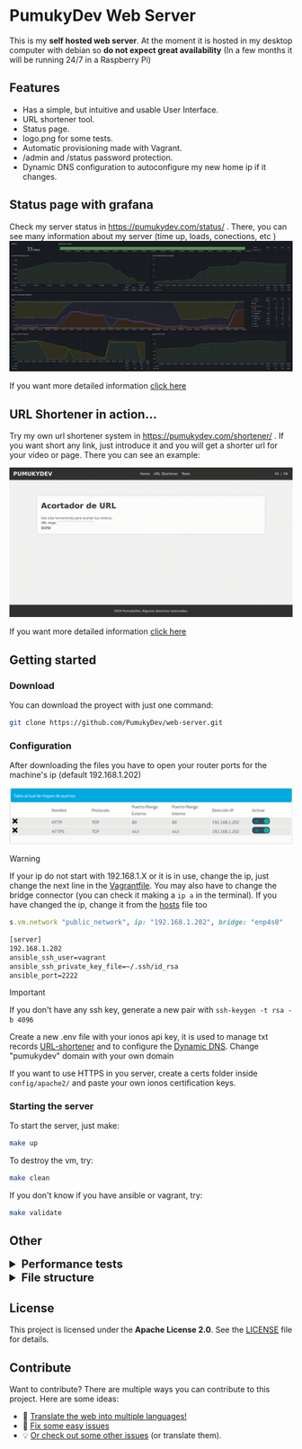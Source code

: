 # PumukyDev Web Server

This is my **self hosted web server**. At the moment it is hosted in my desktop computer with debian so **do not expect great availability** (In a few months it will be running 24/7 in a Raspberry Pi)

## Features
* Has a simple, but intuitive and usable User Interface.
* URL shortener tool.
* Status page.
* logo.png for some tests.
* Automatic provisioning made with Vagrant.
* /admin and /status password protection.
* Dynamic DNS configuration to autoconfigure my new home ip if it changes.

## Status page with grafana

Check my server status in https://pumukydev.com/status/ . There, you can see many information about my server (time up, loads, conections, etc
)
![showing grafana](assets/images/grafana-example.jpg)

If you want more detailed information [click here](./config/monitoring/README.md)

## URL Shortener in action...

Try my own url shortener system in https://pumukydev.com/shortener/ . If you want short any link, just introduce it and you will get a shorter url for your video or page. There you can see an example:

![showing url-shortener](assets/screencasts/url-shortener.gif)

If you want more detailed information [click here](./htdocs/shortener/README.md)

## Getting started

### Download

You can download the proyect with just one command:

```bash
git clone https://github.com/PumukyDev/web-server.git
```

### Configuration

After downloading the files you have to open your router ports for the machine's ip (default 192.168.1.202)

![opening ports](assets/images/ports.jpg)

> [!WARNING]
> If your ip do not start with 192.168.1.X or it is in use, change the ip, just change the next line in the [Vagrantfile](Vagrantfile). You may also have to change the bridge connector (you can check it making a `ip a` in the terminal). If you have changed the ip, change it from the [hosts](./ansible/hosts) file too 


```ruby
s.vm.network "public_network", ip: "192.168.1.202", bridge: "enp4s0"
```

```
[server]
192.168.1.202 
ansible_ssh_user=vagrant
ansible_ssh_private_key_file=~/.ssh/id_rsa
ansible_port=2222
```


> [!IMPORTANT]
> If you don't have any ssh key, generate a new pair with `ssh-keygen -t rsa -b 4096`

Create a new .env file with your ionos api key, it is used to manage txt records [URL-shortener](./htdocs/shortener/README.md) and to configure the [Dynamic DNS](./config/dynamic-dns/README.md). Change "pumukydev" domain with your own domain

If you want to use HTTPS in you server, create a certs folder inside `config/apache2/` and paste your own ionos certification keys.


### Starting the server

To start the server, just make:

```bash
make up
```

To destroy the vm, try:

```bash
make clean
```

If you don't know if you have ansible or vagrant, try:

```bash
make validate
```



## Other

<details>
    <summary style="font-size: 20px"><b>Performance tests</b></summary><br/>

These tests are made with `ab`, which is a tool for benchmarking your Apache Hypertext Transfer Protocol (HTTP) server. It is designed to give you an impression of how  your  current  Apache installation  performs. This especially shows you how many requests per second your Apache installation is capable of serving.


<details>
    <summary style="font-size: 17.5px"><b>Normal tests</b></summary><br/>

### Parameters:

* `-k` : Enable the HTTP KeepAlive  feature,  i.e.,  perform  multiple  requests within one HTTP session. Default is no KeepAlive.

* `-c` (concurrency): Number of multiple requests to perform at a time Default is one request at a time.

* `-n` (requests): Number of requests to perform for the benchmarking session. The default is to just perform a single request which usually leads  to  non-repre‐ sentative benchmarking results.



### 100 users and 1000 requests


<details>
    <summary><b>Index page with SSL3 and TLS1.2</b></summary><br/>

Extra Parameters:

* `-f` (protocol): Specify SSL/TLS protocol (SSL2, TLS1, TLS1.1, TLS1.2, TLS1.3 or ALL)


```bash
ab -k -f SSL3 -c 100 -n 1000 https://pumukydev.com/
```

![performance image](assets/images/performance/100-1000-f-SSL3.jpg)

> [!NOTE]
> SSL3 is deprecated so apache use TLS1.3 automatically, so this test is made with TLS1.3 instead of SSL3 actually.

The test duration was **1.556 seconds**, during which all **1000 requests** were successfully completed with no failures. Out of those, **994 requests** reused connections, reducing overhead thanks to HTTP Keep-Alive.

On average, the server handled **642.57 requests per second**, with each individual request taking about **155.6 ms** to process. Considering all concurrent requests, the average request time dropped to **1.556 ms**. The server achieved a **transfer rate of 873.95 KB/s**, transferring a total of **1,392,731 bytes**, where **1,165,000 bytes** corresponded to the actual HTML content.

Connection times were broken down into phases:

* **Connection** was almost instantaneous, with a median of **0 ms**.  
* **Processing** the requests took **7 ms** on average.  
* **Waiting** time, the delay before receiving the first byte of the response, was also about **7 ms**.  

The final breakdown shows that **90% of the requests** were completed within **12 ms**, and **95% within 16 ms**. The **longest request** took **1369 ms** to complete.


```bash
ab -k -f TLS1.2 -c 100 -n 1000 https://pumukydev.com/
```

![performance image](assets/images/performance/100-1000-f-TLS1.2.jpg)

The test duration was **0.366 seconds**, during which **1,000 requests** were completed with **0 failures**. All **1,000 requests** reused connections, reducing overhead thanks to HTTP Keep-Alive.

On average, the server handled **2,732.69 requests per second**, with each individual request taking about **36.594 ms** to process. Considering all concurrent requests, the average request time dropped to **0.366 ms**. The server achieved a **transfer rate of 2,094.96 KB/s**, transferring a total of **785,030 bytes**, where **534,000 bytes** corresponded to the actual HTML content.

Connection times were broken down into phases:

* **Connection** was very fast, with a median of **0 ms**.  
* **Processing** the requests took **7 ms** on average.  
* **Waiting** time, the delay before receiving the first byte of the response, was about **7 ms**.  

The final breakdown shows that **90% of the requests** were completed within **8 ms**, and **95% within 66 ms**. The **longest request** took **107 ms** to complete.

</details>

<details>
    <summary><b>Logo.png image (1.1 MB)</b></summary><br/>

```bash
ab -k -c 100 -n 1000 https://pumukydev.com/logo.png
```

 ![performance image](assets/images/performance/100-1000-logo.jpg)

The test duration was **96.792 seconds**, during which **1000 requests** were completed with **16 failures**. Out of those, **984 requests** reused connections, reducing overhead thanks to HTTP Keep-Alive.

On average, the server handled **10.33 requests per second**, with each individual request taking about **9679.21 ms** to process. Considering all concurrent requests, the average request time dropped to **96.792 ms**. The server achieved a **transfer rate of 11,683.82 KB/s**, transferring a total of **115,804,346 bytes**, where **115,768,822 bytes** corresponded to the actual HTML content.

Connection times were broken down into phases:

* **Connection** was almost instantaneous, with a median of **0 ms**.  
* **Processing** the requests took **7894 ms** on average.  
* **Waiting** time, the delay before receiving the first byte of the response, was about **26 ms**.  

The final breakdown shows that **90% of the requests** were completed within **18,958 ms**, and **95% within 22,151 ms**. The **longest request** took **30,668 ms** to complete.

</details>

<details>
    <summary><b>Admin page with authentication</b></summary><br/>

Extra Parameters:

* `-A` (attribute): Add Basic WWW Authentication, the attributes are a colon separated username and password.

```bash
ab -k -c 100 -n 1000 https://pumukydev.com/admin/
```

 ![performance image](assets/images/performance/100-1000-admin.jpg)

I will not explain this image in depth as I did not write the `-A` parameter in order to been authenticated. This was an example that the page authentication works perfectly as if you don't write the password, you can't get into the admin page.

```bash
ab -k -c 100 -n 1000 -A admin:asir https://pumukydev.com/admin/
```

 ![performance image](assets/images/performance/100-1000-A-admin.jpg)

The test duration was **0.731 seconds**, during which **1000 requests** were completed with **0 failures**. Out of those, **992 requests** reused connections, reducing overhead thanks to HTTP Keep-Alive.

On average, the server handled **1368.70 requests per second**, with each individual request taking about **73.062 ms** to process. Considering all concurrent requests, the average request time dropped to **0.731 ms**. The server achieved a **transfer rate of 1733.14 KB/s**, transferring a total of **12,966,655 bytes**, where **1,060,000 bytes** corresponded to the actual HTML content.

Connection times were broken down into phases:

* **Connection** was extremely fast, with a median of **0 ms**.  
* **Processing** the requests took **6 ms** on average.  
* **Waiting** time, the delay before receiving the first byte of the response, was also about **6 ms**.  

The final breakdown shows that **90% of the requests** were completed within **8 ms**, and **95% within **11 ms**. The **longest request** took **669 ms** to complete.




</details>




### 1000 users and 10000 requests

<details>
    <summary><b>Index page with SSL3 and TLS1.2</b></summary><br/>

```bash
ab -k -f SSL3 -c 1000 -n 10000 https://pumukydev.com/
```

![performance image with custom header](assets/images/performance/1000-10000-f-SSL3.jpg)

> [!NOTE]
> SSL3 is deprecated so apache use TLS1.3 automatically, so this test is made with TLS1.3 instead of SSL3 actually.

The test duration was **4.450 seconds**, during which **10,000 requests** were completed with **0 failures**. Out of those, **9,914 requests** reused connections, reducing overhead thanks to HTTP Keep-Alive.

On average, the server handled **2247.25 requests per second**, with each individual request taking about **444.99 ms** to process. Considering all concurrent requests, the average request time dropped to **0.445 ms**. The server achieved a **transfer rate of 3056.23 KB/s**, transferring a total of **13,926,235 bytes**, where **11,650,000 bytes** corresponded to the actual HTML content.

Connection times were broken down into phases:

- **Connection** was almost instantaneous, with a median of **0 ms**.  
- **Processing** the requests took **5 ms** on average.  
- **Waiting** time, the delay before receiving the first byte of the response, was about **5 ms**.  

The final breakdown shows that **90% of the requests** were completed within **8 ms**, and **95% within 10 ms**. The **longest request** took **4403 ms** to complete.



```bash
ab -k -f TLS1.2 -c 1000 -n 10000 https://pumukydev.com/
```

![performance image with custom header](assets/images/performance/1000-10000-f-TLS1.2.jpg)

The test duration was **3.324 seconds**, during which **10,000 requests** were completed with **0 failures**. Out of those, **9,913 requests** reused connections, reducing overhead thanks to HTTP Keep-Alive.

On average, the server handled **3,008.26 requests per second**, with each individual request taking about **332.418 ms** to process. Considering all concurrent requests, the average request time dropped to **0.332 ms**. The server achieved a **transfer rate of 4,091.16 KB/s**, transferring a total of **13,926,163 bytes**, where **11,650,000 bytes** corresponded to the actual HTML content.

Connection times were broken down into phases:

* **Connection** was efficient, with a median of **0 ms**.  
* **Processing** the requests took **5 ms** on average.  
* **Waiting** time, the delay before receiving the first byte of the response, was about **5 ms**.  

The final breakdown shows that **90% of the requests** were completed within **7 ms**, and **95% within 12 ms**. The **longest request** took **3,281 ms** to complete.

</details>

<details>
    <summary><b>Logo.png image (1.1 MB)</b></summary><br/>

```bash
ab -k -c 1000 -n 10000 https://pumukydev.com/logo.png
```

![performance image with custom header](assets/images/performance/1000-10000-logo.jpg)

The test duration was **247.758 seconds**, during which **10,000 requests** were completed with **15,936 failures**. Out of those, **1,838 requests** reused connections, reducing overhead thanks to HTTP Keep-Alive.

On average, the server handled **40.36 requests per second**, with each individual request taking about **24,775.850 ms** to process. Considering all concurrent requests, the average request time dropped to **24.776 ms**. The server achieved a **transfer rate of 9171.53 KB/s**, transferring a total of **2,326,859,198 bytes**, where **2,326,089,130 bytes** corresponded to the actual HTML content.

Connection times were broken down into phases:

* **Connection** had a median of **0 ms**, with a mean of **2170 ms** and a maximum of **196,890 ms**.  
* **Processing** the requests took **25588.7 ms** on average, with a median of **7 ms**.  
* **Waiting** time, the delay before receiving the first byte of the response, was about **0 ms** on median, with a maximum of **7228 ms**.  

The final breakdown shows that **90% of the requests** were completed within **21,115 ms**, and **95% within 80,639 ms**. The **longest request** took **210,532 ms** to complete.

 ![performance image](assets/images/performance/error.jpg)

In the previous image we can see many errors and problems as after asking for the image so many times, we get The SSL handshake failed and SSL_shutdown errors indicate that the web server could not handle the number of concurrent SSL connections requested.


</details>

<details>
    <summary><b>Admin page with authentication</b></summary><br/>

```bash
ab -k -c 1000 -n 10000 -A admin:asir https://pumukydev.com/admin/
```

 ![performance image with custom header](assets/images/performance/1000-10000-A-admin.jpg)

**The test duration was 4.217 seconds**, during which **10,000 requests** were completed with **0 failures**. Out of those, **9,913 requests** reused connections, reducing overhead thanks to HTTP Keep-Alive.

On average, the server handled **2,371.32 requests per second**, with each individual request taking about **421.706 ms** to process. Considering all concurrent requests, the average request time dropped to **0.422 ms**. The server achieved a **transfer rate of 3,002.63 KB/s**, transferring a total of **12,966,172 bytes**, where **10,690,000 bytes** corresponded to the actual HTML content.

Connection times were broken down into phases:

- **Connection** was almost instantaneous, with a median of **0 ms**.  
- **Processing** the requests took **6 ms** on average.  
- **Waiting** time, the delay before receiving the first byte of the response, was about **2.6 ms**.  

The final breakdown shows that **90% of the requests** were completed within **7 ms**, and **95% within 8 ms**. The **longest request** took **4,159 ms** to complete.


</details>

<br/>

---

<br/>

</details>






<details>
    <summary style="font-size: 17.5px"><b>Compression tests</b></summary><br/>

### Parameters:

* `-k` : Enable the HTTP KeepAlive  feature,  i.e.,  perform  multiple  requests within one HTTP session. Default is no KeepAlive.

* `-c` (concurrency): Number of multiple requests to perform at a time Default is one request at a time.

* `-n` (requests): Number of requests to perform for the benchmarking session. The default is to just perform a single request which usually leads  to  non-repre‐ sentative benchmarking results.

* `-H` (custom-header): Append extra headers to the request. The argument is typically  in  the form  of  a valid header line, containing a colon-separated field-value pair (i.e., "Accept-Encoding: zip/zop;8bit" or "Accept-Encoding: gzip, deflate")



### 100 users and 1000 requests

<details>
    <summary><b>Index page with SSL3 and TLS1.2</b></summary><br/>

```bash
ab -k -f SSL3 -c 100 -n 1000 -H "Accept-Encoding: gzip, deflate" https://pumukydev.com/
```

> [!NOTE]
> SSL3 is deprecated so apache use TLS1.3 automatically, so this test is made with TLS1.3 instead of SSL3 actually.

![performance image](assets/images/performance/100-1000-f-SSL3-H.jpg)

**The test duration was 0.830 seconds**, during which **1,000 requests** were completed with **0 failures**. Out of those, **993 requests** reused connections, reducing overhead thanks to HTTP Keep-Alive.

On average, the server handled **1,204.20 requests per second**, with each individual request taking about **83.042 ms** to process. Considering all concurrent requests, the average request time dropped to **0.830 ms**. The server achieved a **transfer rate of 922.77 KB/s**, transferring a total of **784,683 bytes**, where **534,000 bytes** corresponded to the actual HTML content.

Connection times were broken down into phases:

- **Connection** was almost instantaneous, with a median of **0 ms**.  
- **Processing** the requests took **7 ms** on average.  
- **Waiting** time, the delay before receiving the first byte of the response, was about **3.3 ms**.  

The final breakdown shows that **90% of the requests** were completed within **9 ms**, and **95% within 11 ms**. The **longest request** took **771 ms** to complete.


```bash
ab -k -f TLS1.2 -c 100 -n 1000 -H "Accept-Encoding: gzip, deflate" https://pumukydev.com/
```

![performance image](assets/images/performance/100-1000-f-TLS1.2-H.jpg)


The test duration was **0.366 seconds**, during which **1,000 requests** were completed with **0 failures**. Out of those, **1,000 requests** reused connections, reducing overhead thanks to HTTP Keep-Alive.

On average, the server handled **2,732.69 requests per second**, with each individual request taking about **36.59 ms** to process. Considering all concurrent requests, the average request time dropped to **0.366 ms**. The server achieved a **transfer rate of 20,494.96 KB/s**, transferring a total of **785,030 bytes**, where **534,000 bytes** corresponded to the actual HTML content.

Connection times were broken down into phases:

* **Connection** was almost instantaneous, with a median of **0 ms**.  
* **Processing** the requests took **7 ms** on average.  
* **Waiting** time, the delay before receiving the first byte of the response, was about **7 ms**.  

The final breakdown shows that **90% of the requests** were completed within **8 ms**, and **95% within 66 ms**. The **longest request** took **107 ms** to complete.



</details>

<details>
    <summary><b>Logo.png image (1.1 MB)</b></summary><br/>

```bash
ab -k -c 100 -n 1000 -H "Accept-Encoding: gzip, deflate" https://pumukydev.com/logo.png
```

 ![performance image/logo.png](assets/images/performance/100-1000-H-logo.jpg)

**The test duration was 107.399 seconds**, during which **1,000 requests** were completed with **79 failures**. The failures were due to **length mismatches**, with no connection or reception errors. Out of those, **921 requests** reused connections, reducing overhead thanks to HTTP Keep-Alive.

On average, the server handled **9.31 requests per second**, with each individual request taking about **10,739.898 ms** to process. Considering all concurrent requests, the average request time dropped to **107.399 ms**. The server achieved a **transfer rate of 9,959.35 KB/s**, transferring a total of **10,952,94563 bytes**, where **10,949,57883 bytes** corresponded to the actual HTML content.

Connection times were broken down into phases:

- **Connection** was nearly instantaneous, with a median of **0 ms**.  
- **Processing** the requests took **9,685 ms** on average.  
- **Waiting** time, the delay before receiving the first byte of the response, was about **31 ms**.  

The final breakdown shows that **90% of the requests** were completed within **17,391 ms**, and **95% within 19,622 ms**. The **longest request** took **34,029 ms** to complete.


</details>

<details>
    <summary><b>Admin page with authentication</b></summary><br/>

```bash
ab -k -c 100 -n 1000 -A admin:asir -H "Accept-Encoding: gzip, deflate" https://pumukydev.com/admin/
```

 ![performance image/admin](assets/images/performance/100-1000-A-admin-H.jpg)

The test duration was **0.588 seconds**, during which **1000 requests** were completed with **0 failures**. Out of those, **1000 requests** reused connections, reducing overhead thanks to HTTP Keep-Alive.

On average, the server handled **1701.68 requests per second**, with each individual request taking about **58.765 ms** to process. Considering all concurrent requests, the average request time dropped to **0.588 ms**. The server achieved a **transfer rate of 1206.49 KB/s**, transferring a total of **720,016 bytes**, where **475,000 bytes** corresponded to the actual HTML content.

Connection times were broken down into phases:

* **Connection** was almost instantaneous, with a median of **0 ms**.  
* **Processing** the requests took **8 ms** on average.  
* **Waiting** time, the delay before receiving the first byte of the response, was about **8 ms**.  

The final breakdown shows that **99% of the requests** were completed within **67 ms**, and **100% within 129 ms**. The **longest request** took **129 ms** to complete.


</details>



### 1000 users and 10000 requests

<details>
    <summary><b>Index page with SSL3 and TLS1.2</b></summary><br/>

```bash
ab -k -f SSL3 -c 1000 -n 10000 -H "Accept-Encoding: gzip, deflate" https://pumukydev.com/
```

> [!NOTE]
> SSL3 is deprecated so apache use TLS1.3 automatically, so this test is made with TLS1.3 instead of SSL3 actually.

![performance image with custom header](assets/images/performance/1000-10000-f-SSL3-H.jpg)

The test duration was **4.998 seconds**, during which **10,000 requests** were completed with **0 failures**. Out of those, **9,916 requests** reused connections, reducing overhead thanks to HTTP Keep-Alive.

On average, the server handled **2000.93 requests per second**, with each individual request taking about **499.768 ms** to process. Considering all concurrent requests, the average request time dropped to **0.500 ms**. The server achieved a **transfer rate of 1533.20 KB/s**, transferring a total of **7,846,338 bytes**, where **5,340,000 bytes** corresponded to the actual HTML content.

Connection times were broken down into phases:

* **Connection** was fast, with a median of **0 ms**.  
* **Processing** the requests took **7 ms** on average.  
* **Waiting** time, the delay before receiving the first byte of the response, was about **7 ms**.  

The final breakdown shows that **99% of the requests** were completed within **2050 ms**, and **100% within 4951 ms**. The **longest request** took **4951 ms** to complete.


```bash
ab -k -f TLS1.2 -c 1000 -n 10000 -H "Accept-Encoding: gzip, deflate" https://pumukydev.com/
```

![performance image with custom header](assets/images/performance/1000-10000-f-TLS1.2-H.jpg)

The test duration was **2.600 seconds**, during which **10,000 requests** were completed with **0 failures**. Out of those, **9,916 requests** reused connections, reducing overhead thanks to HTTP Keep-Alive.

On average, the server handled **3,834.26 requests per second**, with each individual request taking about **260.81 ms** to process. Considering all concurrent requests, the average request time dropped to **0.261 ms**. The server achieved a **transfer rate of 2,937.97 KB/s**, transferring a total of **7,846,310 bytes**, where **5,340,000 bytes** corresponded to the actual HTML content.

Connection times were broken down into phases:

* **Connection** was almost instantaneous, with a median of **0 ms**.  
* **Processing** the requests took **3 ms** on average.  
* **Waiting** time, the delay before receiving the first byte of the response, was about **3 ms**.  

The final breakdown shows that **90% of the requests** were completed within **7 ms**, and **95% within 9 ms**. The **longest request** took **2,568 ms** to complete.

</details>

<details>
    <summary><b>Logo.png image (1.1 MB)</b></summary><br/>

```bash
ab -k -c 1000 -n 10000 -H "Accept-Encoding: gzip, deflate" https://pumukydev.com/logo.png
```

 ![performance image/logo.png with custom header](assets/images/performance/1000-10000-H-logo.jpg)

The test duration was **472.675 seconds**, during which **10,000 requests** were completed with **11,013 failures**. Out of those, **3,999 requests** reused connections, reducing overhead thanks to HTTP Keep-Alive.

On average, the server handled **21.16 requests per second**, with each individual request taking about **47,267.528 ms** to process. Considering all concurrent requests, the average request time dropped to **47.268 ms**. The server achieved a **transfer rate of 10,288.16 KB/s**, transferring a total of **4,979,669,405 bytes**, where **4,978,045,986 bytes** corresponded to the actual HTML content.

Connection times were broken down into phases:

* **Connection** took a median of **0 ms**, with an average of **7,905 ms**.  
* **Processing** the requests took **35,743 ms** on average.  
* **Waiting** time, the delay before receiving the first byte of the response, was about **230 ms**.  

The final breakdown shows that **90% of the requests** were completed within **95,571 ms**, and **100% within 429,719 ms**. The **longest request** took **429,719 ms** to complete.

 ![performance image/logo.png](assets/images/performance/error.jpg)

In the previous image we can see many errors and problems as after asking for the image so many times, we get The SSL handshake failed and SSL_shutdown errors indicate that the web server could not handle the number of concurrent SSL connections requested.

</details>

<details>
    <summary><b>Admin page with authentication</b></summary><br/>

```bash
ab -k -c 1000 -n 10000 -A admin:asir -H "Accept-Encoding: gzip, deflate" https://pumukydev.com/admin/
```

 ![performance image/admin with custom header](assets/images/performance/1000-10000-A-admin-H.jpg)

The test duration was **5.838 seconds**, during which **10,000 requests** were completed with **0 failures**. Out of those, **9,990 requests** reused connections, reducing overhead thanks to HTTP Keep-Alive.

On average, the server handled **1,712.94 requests per second**, with each individual request taking about **583.793 ms** to process. Considering all concurrent requests, the average request time dropped to **0.584 ms**. The server achieved a **transfer rate of 1,213.78 KB/s**, transferring a total of **7,256,015 bytes**, where **4,750,000 bytes** corresponded to the actual HTML content.

Connection times were broken down into phases:

* **Connection** was nearly instantaneous, with a median of **0 ms**.  
* **Processing** the requests took **8 ms** on average.  
* **Waiting** time, the delay before receiving the first byte of the response, was about **8 ms**.  

The final breakdown shows that **90% of the requests** were completed within **9 ms**, and **95% within 9 ms**. The **longest request** took **5,803 ms** to complete.

</details>

<br/>

---

<br/>

</details>

<details>
    <summary style="font-size: 17.5px"><b>Conclusion</b></summary><br/>

Overall, the server has demonstrated excellent performance during the tests, completing all requests with consistent response times and no failures, except in specific scenarios. 

The system successfully handled the majority of tests under different levels of load, maintaining high efficiency in data transfer and effectively utilizing Keep-Alive connections to reduce overhead. Additionally, the server performed exceptionally well when tested with the `-H` parameter for compression, showing its capability to optimize resource delivery under compressed headers.

However, specific issues were identified in the image tests, particularly those involving **10,000 simultaneous requests**, where higher response times and a significant number of failures were observed. This behavior might indicate bottlenecks in handling static content or limitations in the server's configuration to handle high concurrency in these specific cases.

</details>

<br/>

---

<br/>


</details>









<details>
    <summary style="font-size: 20px"><b>File structure</b></summary><br/>


This is the my proyect file structure:

```
.
├── apache_exporter.service
├── compose.yml
├── config
│   ├── apache2
│   │   ├── apache2.conf
│   │   ├── certs
│   │   │   ├── intermediate
│   │   │   │   ├── intermediate1.cer
│   │   │   │   └── intermediate2.cer
│   │   │   ├── _.pumukydev.com_private_key.key
│   │   │   └── pumukydev.com_ssl_certificate.cer
│   │   └── sites-available
│   │       └── pumukydev.conf
│   ├── dynamic-dns
│   │   ├── dyndns-cronjob
│   │   ├── get_url
│   │   │   └── dyndns.sh
│   │   └── README.md
│   └── monitoring
│       ├── grafana
│       │   ├── dashboard.json
│       │   ├── dashboard.yml
│       │   ├── datasources.yml
│       │   └── grafana.ini
│       ├── images
│       │   ├── grafana_change_passwd.jpg
│       │   ├── grafana_connections.jpg
│       │   ├── grafana_graph.jpg
│       │   ├── grafana_login.jpg
│       │   ├── grafana_prometheus.jpg
│       │   ├── prometheus_add_source.jpg
│       │   ├── prometheus_settings.jpg
│       │   └── prometheus_succed.jpg
│       ├── prometheus
│       │   └── prometheus.yml
│       └── README.md
├── htdocs
│   ├── admin
│   │   └── index.phpweb-server
│   │   ├── footer.php
│   │   └── header.php
│   ├── index.php
│   ├── logo.png
│   ├── shortener
│   │   ├── get_long_url.sh
│   │   ├── get_txt.sh
│   │   ├── get_zoneId.sh
│   │   ├── index.php
│   │   ├── post_txt.sh
│   │   ├── redirect.php
│   │   └── urlshortener.php
│   ├── status
│   │   └── index.php
│   ├── style
│   │   └── style.css
│   └── tools
│       └── index.php
├── playbooks
│   ├── main.yml
│   ├── tasks
│   │   ├── apache.yml
│   │   ├── dyndns.yml
│   │   └── monitoring.yml
│   └── vars
├── README.md
└── Vagrantfile
```
</details>

## License

This project is licensed under the **Apache License 2.0**. See the [LICENSE](LICENSE) file for details.

## Contribute

Want to contribute? There are multiple ways you can contribute to this project. Here are some ideas:

* 📃 [Translate the web into multiple languages!](./CONTRIBUTING.md#translations)
* 🐛 [Fix some easy issues](CONTRIBUTING.md#Reporting-Issues)
* 💡 [Or check out some other issues](CONTRIBUTING.md#Reporting-Issues) (or translate them).

